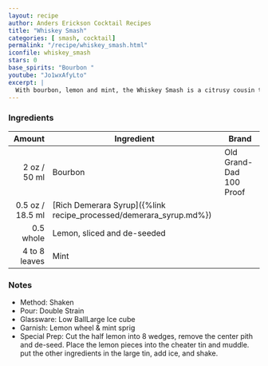```yaml
---
layout: recipe
author: Anders Erickson Cocktail Recipes
title: "Whiskey Smash"
categories: [ smash, cocktail]
permalink: "/recipe/whiskey_smash.html"
iconfile: whiskey_smash
stars: 0
base_spirits: "Bourbon "
youtube: "Jo1wxAfyLto"
excerpt: |
  With bourbon, lemon and mint, the Whiskey Smash is a citrusy cousin to the Mint Julep. If that sounds good, wait until you make this recipe.
---
```


### Ingredients

|        Amount | Ingredient                                               | Brand                   |
| ------------: | -------------------------------------------------------- | ----------------------- |
|          2 oz / 50 ml | Bourbon                                                  | Old Grand-Dad 100 Proof |
|        0.5 oz / 18.5 ml | [Rich Demerara Syrup]({%link recipe_processed/demerara_syrup.md%}) |
|     0.5 whole | Lemon, sliced and de-seeded                              |
| 4 to 8 leaves | Mint                                                     |

### Notes

- Method: Shaken
- Pour: Double Strain
- Glassware: Low BallLarge Ice cube
- Garnish: Lemon wheel & mint sprig
- Special Prep: Cut the half lemon into 8 wedges, remove the center pith and de-seed. Place the lemon pieces into the cheater tin and muddle. put the other ingredients in the large tin, add ice, and shake.
